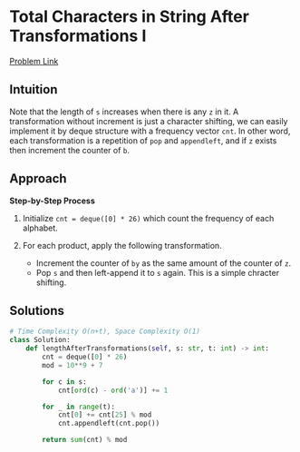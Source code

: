 **Total Characters in String After Transformations I**
=
[Problem Link](https://leetcode.com/problems/total-characters-in-string-after-transformations-i/description)

## Intuition
Note that the length of `s` increases when there is any `z` in it. A transformation without increment is just a 
character shifting, we can easily implement it by deque structure with a frequency vector `cnt`. 
In other word, each transformation is a repetition of `pop` and `appendleft`, and if `z` exists then
increment the counter of `b`.

## Approach
**Step-by-Step Process**

1. Initialize `cnt = deque([0] * 26)` which count the frequency of each alphabet.

2. For each product, apply the following transformation.
    - Increment the counter of `by` as the same amount of the counter of `z`.
    - Pop `s` and then left-append it to `s` again. This is a simple chracter shifting.
  
## Solutions
```python
# Time Complexity O(n+t), Space Complexity O(1)
class Solution:
    def lengthAfterTransformations(self, s: str, t: int) -> int:
        cnt = deque([0] * 26)
        mod = 10**9 + 7

        for c in s:
            cnt[ord(c) - ord('a')] += 1

        for _ in range(t):
            cnt[0] += cnt[25] % mod
            cnt.appendleft(cnt.pop())

        return sum(cnt) % mod
```
